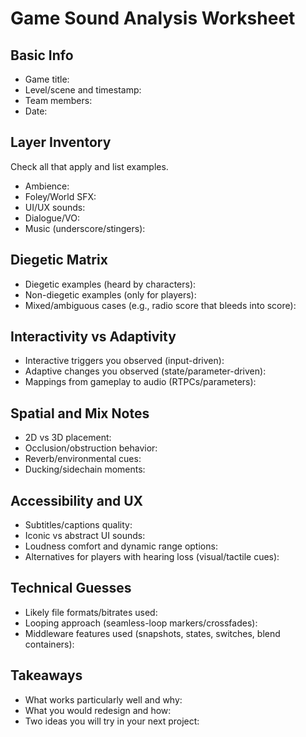 # Game Sound Analysis Worksheet

## Basic Info
- Game title:
- Level/scene and timestamp:
- Team members:
- Date:

## Layer Inventory
Check all that apply and list examples.
- Ambience: 
- Foley/World SFX: 
- UI/UX sounds: 
- Dialogue/VO: 
- Music (underscore/stingers): 

## Diegetic Matrix
- Diegetic examples (heard by characters): 
- Non-diegetic examples (only for players): 
- Mixed/ambiguous cases (e.g., radio score that bleeds into score): 

## Interactivity vs Adaptivity
- Interactive triggers you observed (input-driven): 
- Adaptive changes you observed (state/parameter-driven): 
- Mappings from gameplay to audio (RTPCs/parameters): 

## Spatial and Mix Notes
- 2D vs 3D placement: 
- Occlusion/obstruction behavior: 
- Reverb/environmental cues: 
- Ducking/sidechain moments: 

## Accessibility and UX
- Subtitles/captions quality: 
- Iconic vs abstract UI sounds: 
- Loudness comfort and dynamic range options: 
- Alternatives for players with hearing loss (visual/tactile cues): 

## Technical Guesses
- Likely file formats/bitrates used: 
- Looping approach (seamless-loop markers/crossfades): 
- Middleware features used (snapshots, states, switches, blend containers): 

## Takeaways
- What works particularly well and why: 
- What you would redesign and how:
- Two ideas you will try in your next project: